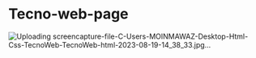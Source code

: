 # Tecno-web-page

![Uploading screencapture-file-C-Users-MOINMAWAZ-Desktop-Html-Css-TecnoWeb-TecnoWeb-html-2023-08-19-14_38_33.jpg…]()

